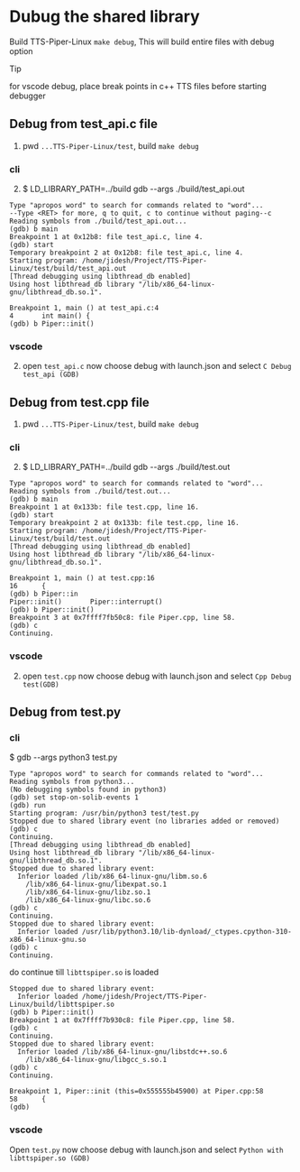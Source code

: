 # Dubug the shared library

Build TTS-Piper-Linux `make debug`, This will build entire files with debug option

>[!TIP]  
>for vscode debug, place break points in c++ TTS files before starting debugger 

## Debug from test_api.c file

1. pwd `...TTS-Piper-Linux/test`, build `make debug`
### cli
2. $ LD_LIBRARY_PATH=../build gdb --args ./build/test_api.out
```gdb
Type "apropos word" to search for commands related to "word"...
--Type <RET> for more, q to quit, c to continue without paging--c
Reading symbols from ./build/test_api.out...
(gdb) b main 
Breakpoint 1 at 0x12b8: file test_api.c, line 4.
(gdb) start
Temporary breakpoint 2 at 0x12b8: file test_api.c, line 4.
Starting program: /home/jidesh/Project/TTS-Piper-Linux/test/build/test_api.out 
[Thread debugging using libthread_db enabled]
Using host libthread_db library "/lib/x86_64-linux-gnu/libthread_db.so.1".

Breakpoint 1, main () at test_api.c:4
4       int main() {
(gdb) b Piper::init()
```
### vscode
2. open `test_api.c` now choose debug with launch.json and select `C Debug test_api (GDB)`

## Debug from test.cpp file

1. pwd `...TTS-Piper-Linux/test`, build `make debug`
### cli
2. $ LD_LIBRARY_PATH=../build gdb --args ./build/test.out
```gdb
Type "apropos word" to search for commands related to "word"...
Reading symbols from ./build/test.out...
(gdb) b main
Breakpoint 1 at 0x133b: file test.cpp, line 16.
(gdb) start
Temporary breakpoint 2 at 0x133b: file test.cpp, line 16.
Starting program: /home/jidesh/Project/TTS-Piper-Linux/test/build/test.out 
[Thread debugging using libthread_db enabled]
Using host libthread_db library "/lib/x86_64-linux-gnu/libthread_db.so.1".

Breakpoint 1, main () at test.cpp:16
16      {
(gdb) b Piper::in
Piper::init()       Piper::interrupt()  
(gdb) b Piper::init() 
Breakpoint 3 at 0x7ffff7fb50c8: file Piper.cpp, line 58.
(gdb) c
Continuing.
```
### vscode
2. open `test.cpp` now choose debug with launch.json and select `Cpp Debug test(GDB)`

## Debug from test.py

### cli
$ gdb --args python3 test.py 
```gdb
Type "apropos word" to search for commands related to "word"...
Reading symbols from python3...
(No debugging symbols found in python3)
(gdb) set stop-on-solib-events 1
(gdb) run
Starting program: /usr/bin/python3 test/test.py
Stopped due to shared library event (no libraries added or removed)
(gdb) c
Continuing.
[Thread debugging using libthread_db enabled]
Using host libthread_db library "/lib/x86_64-linux-gnu/libthread_db.so.1".
Stopped due to shared library event:
  Inferior loaded /lib/x86_64-linux-gnu/libm.so.6
    /lib/x86_64-linux-gnu/libexpat.so.1
    /lib/x86_64-linux-gnu/libz.so.1
    /lib/x86_64-linux-gnu/libc.so.6
(gdb) c
Continuing.
Stopped due to shared library event:
  Inferior loaded /usr/lib/python3.10/lib-dynload/_ctypes.cpython-310-x86_64-linux-gnu.so
(gdb) c
Continuing.
```
do continue till `libttspiper.so` is loaded
```gdb
Stopped due to shared library event:
  Inferior loaded /home/jidesh/Project/TTS-Piper-Linux/build/libttspiper.so
(gdb) b Piper::init() 
Breakpoint 1 at 0x7ffff7b930c8: file Piper.cpp, line 58.
(gdb) c
Continuing.
Stopped due to shared library event:
  Inferior loaded /lib/x86_64-linux-gnu/libstdc++.so.6
    /lib/x86_64-linux-gnu/libgcc_s.so.1
(gdb) c
Continuing.

Breakpoint 1, Piper::init (this=0x555555b45900) at Piper.cpp:58
58      {
(gdb) 
```

### vscode
Open `test.py` now choose debug with launch.json and select `Python with libttspiper.so (GDB)`